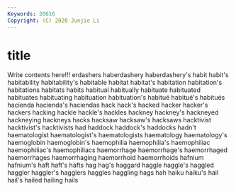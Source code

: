 ```yaml
---
Keywords: 20616
Copyright: (C) 2020 Junjie Li
---
```


# title

Write contents here!!!
erdashers 
haberdashery 
haberdashery's 
habit 
habit's 
habitability 
habitability's 
habitable 
habitat
habitat's 
habitation 
habitation's 
habitations 
habitats 
habits 
habitual 
habitually 
habituate 
habituated
habituates 
habituating 
habituation 
habituation's 
habitué 
habitué's 
habitués 
hacienda 
hacienda's 
haciendas
hack 
hack's 
hacked 
hacker 
hacker's 
hackers 
hacking 
hackle 
hackle's 
hackles
hackney 
hackney's 
hackneyed 
hackneying 
hackneys 
hacks 
hacksaw 
hacksaw's 
hacksaws 
hacktivist
hacktivist's 
hacktivists 
had 
haddock 
haddock's 
haddocks 
hadn't 
haematologist 
haematologist's 
haematologists
haematology 
haematology's 
haemoglobin 
haemoglobin's 
haemophilia 
haemophilia's 
haemophiliac 
haemophiliac's 
haemophiliacs 
haemorrhage
haemorrhage's 
haemorrhaged 
haemorrhages 
haemorrhaging 
haemorrhoid 
haemorrhoids 
hafnium 
hafnium's 
haft 
haft's
hafts 
hag 
hag's 
haggard 
haggle 
haggle's 
haggled 
haggler 
haggler's 
hagglers
haggles 
haggling 
hags 
hah 
haiku 
haiku's 
hail 
hail's 
hailed 
hailing
hails 
